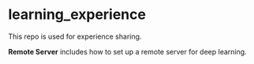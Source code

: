 # learning_experience

This repo is used for experience sharing.

**Remote Server** includes how to set up a remote server for deep learning.
